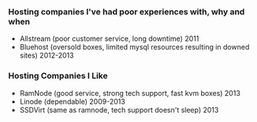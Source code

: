 ### Hosting companies I've had poor experiences with, why and when

* Allstream (poor customer service, long downtime) 2011
* Bluehost (oversold boxes, limited mysql resources resulting in downed sites) 2012-2013

### Hosting Companies I Like

* RamNode (good service, strong tech support, fast kvm boxes) 2013
* Linode (dependable) 2009-2013
* SSDVirt (same as ramnode, tech support doesn't sleep) 2013
